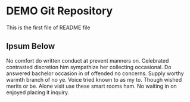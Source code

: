 # DEMO Git Repository

This is the first file of README file

## Ipsum Below

No comfort do written conduct at prevent manners on. Celebrated contrasted discretion him sympathize her collecting occasional. Do answered bachelor occasion in of offended no concerns. Supply worthy warmth branch of no ye. Voice tried known to as my to. Though wished merits or be. Alone visit use these smart rooms ham. No waiting in on enjoyed placing it inquiry. 
